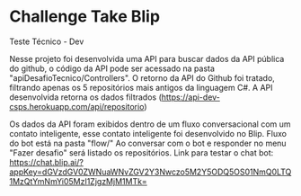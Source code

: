 # Challenge Take Blip
Teste Técnico - Dev

Nesse projeto foi desenvolvida uma API para buscar dados da API pública do github, o código da API pode ser acessado na pasta "apiDesafioTecnico/Controllers".
O retorno da API do Github foi tratado, filtrando apenas os 5 repositórios mais antigos da linguagem C#. A API desenvolvida retorna os dados filtrados (https://api-dev-csps.herokuapp.com/api/repositorio)

Os dados da API foram exibidos dentro de um fluxo conversacional com um contato inteligente, esse contato inteligente foi desenvolvido no Blip. Fluxo do bot está na pasta "flow/"
Ao conversar com o bot e responder no menu "Fazer desafio" será listado os repositórios. Link para testar o chat bot: https://chat.blip.ai/?appKey=dGVzdGV0ZWNuaWNvZGV2Y3Nwczo5M2Y5ODQ5OS01NmQ0LTQ1MzQtYmNmYi05MzI1ZjgzMjM1MTk=
